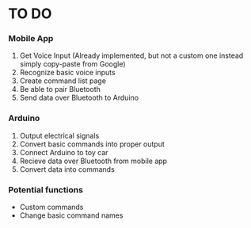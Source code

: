 # TO DO

### Mobile App
1. Get Voice Input (Already implemented, but not a custom one instead simply copy-paste from Google)
2. Recognize basic voice inputs
3. Create command list page
4. Be able to pair Bluetooth
5. Send data over Bluetooth to Arduino

### Arduino
1. Output electrical signals
2. Convert basic commands into proper output
3. Connect Arduino to toy car
4. Recieve data over Bluetooth from mobile app
5. Convert data into commands

### Potential functions
- Custom commands
- Change basic command names
 

